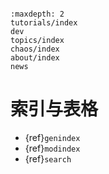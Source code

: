 ```{include} ../README.md
```

```{toctree}
:maxdepth: 2
tutorials/index
dev
topics/index
chaos/index
about/index
news
```

# 索引与表格

* {ref}`genindex`
* {ref}`modindex`
* {ref}`search`
